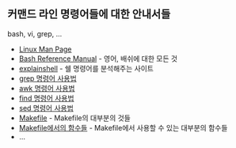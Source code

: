 ## 커맨드 라인 명령어들에 대한 안내서들

bash, vi, grep, ...

* [Linux Man Page](https://linux.die.net/man/)
* [Bash Reference Manual](https://www.gnu.org/software/bash/manual/bash.html) - 영어, 배쉬에 대한 모든 것
* [explainshell](https://explainshell.com/) - 쉘 명령어를 분석해주는 사이트
* [grep 명령어 사용법](https://recipes4dev.tistory.com/157)
* [awk 명령어 사용법](https://recipes4dev.tistory.com/171)
* [find 명령어 사용법](https://recipes4dev.tistory.com/156)
* [sed 명령어 사용법](https://linuxstory1.tistory.com/entry/SED-%EB%AA%85%EB%A0%B9%EC%96%B4-%EC%82%AC%EC%9A%A9%EB%B2%95)
* [Makefile](https://www.joinc.co.kr/w/Site/C/Documents/minzkn_make) - Makefile의 대부분의 것들
* [Makefile에서의 함수들](https://kcoder.tistory.com/m/entry/Linux-Makefile에서의-함수들) - Makefile에서 사용할 수 있는 대부분의 함수들
* ...
